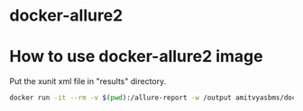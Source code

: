 docker-allure2
==============

# How to use docker-allure2 image
Put the xunit xml file in "results" directory.

```bash
docker run -it --rm -v $(pwd):/allure-report -w /output amitvyasbms/docker-allure2 allure generate /output/allure-report/ -o /output/allure-report/ --clean
```
